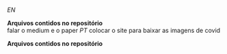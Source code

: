 *EN*

**Arquivos contidos no repositório**<br />
falar o medium e o paper
*PT*
colocar o site para baixar as imagens de covid

**Arquivos contidos no repositório**
